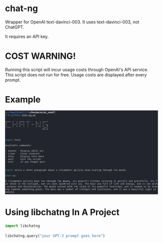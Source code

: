 # chat-ng
Wrapper for OpenAI text-davinci-003. It uses text-davinci-003, not ChatGPT.

It requires an API key.

# COST WARNING!

Running this script will incur usage costs through OpenAI's API service. This script does not run for free. Usage costs are displayed after every prompt.

# Example

![](/chat-ng.PNG)

# Using libchatng In A Project
```python
import libchatng

libchatng.query("your GPT-3 prompt goes here")
```
